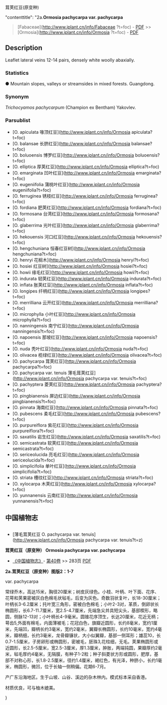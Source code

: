 茸荚红豆(原变种)

 

  "contenttitle": "2a.**Ormosia pachycarpa var. pachycarpa**

> [Fabaceae](http://www.iplant.cn/info/Fabaceae ?t=foc) - [PDF](http://iplant.cn/foc/pdf/Fabaceae.pdf) >> [Ormosia](http://www.iplant.cn/info/Ormosia ?t=foc) - [PDF](http://www.iplant.cn/foc/pdf/Ormosia.pdf)

## Description

Leaflet lateral veins 12-14 pairs, densely white woolly abaxially.

### Statistics
● Mountain slopes, valleys or streamsides in mixed forests. Guangdong.

### Synonym
*Trichocyamos pachycarpum* (Champion ex Bentham) Yakovlev.

### Parsublist

* [O.  apiculata  喙顶红豆](http://www.iplant.cn/info/Ormosia apiculata?t=foc)
* [O.  balansae  长脐红豆](http://www.iplant.cn/info/Ormosia balansae?t=foc)
* [O.  boluoensis  博罗红豆](http://www.iplant.cn/info/Ormosia boluoensis?t=foc)
* [O.  elliptica  厚荚红豆](http://www.iplant.cn/info/Ormosia elliptica?t=foc)
* [O.  emarginata  凹叶红豆](http://www.iplant.cn/info/Ormosia emarginata?t=foc)
* [O.  eugeniifolia  蒲桃叶红豆](http://www.iplant.cn/info/Ormosia eugeniifolia?t=foc)
* [O.  ferruginea  锈枝红豆](http://www.iplant.cn/info/Ormosia ferruginea?t=foc)
* [O.  fordiana  肥荚红豆](http://www.iplant.cn/info/Ormosia fordiana?t=foc)
* [O.  formosana  台湾红豆](http://www.iplant.cn/info/Ormosia formosana?t=foc)
* [O.  glaberrima  光叶红豆](http://www.iplant.cn/info/Ormosia glaberrima?t=foc)
* [O.  hekouensis  河口红豆](http://www.iplant.cn/info/Ormosia hekouensis?t=foc)
* [O.  hengchuniana  恒春红豆树](http://www.iplant.cn/info/Ormosia hengchuniana?t=foc)
* [O.  henryi  花榈木](http://www.iplant.cn/info/Ormosia henryi?t=foc)
* [O.  hosiei  红豆树](http://www.iplant.cn/info/Ormosia hosiei?t=foc)
* [O.  howii  缘毛红豆](http://www.iplant.cn/info/Ormosia howii?t=foc)
* [O.  indurata  韧荚红豆](http://www.iplant.cn/info/Ormosia indurata?t=foc)
* [O.  inflata  胀荚红豆](http://www.iplant.cn/info/Ormosia inflata?t=foc)
* [O.  longipes  纤柄红豆](http://www.iplant.cn/info/Ormosia longipes?t=foc)
* [O.  merrilliana  云开红豆](http://www.iplant.cn/info/Ormosia merrilliana?t=foc)
* [O.  microphylla  小叶红豆](http://www.iplant.cn/info/Ormosia microphylla?t=foc)
* [O.  nanningensis  南宁红豆](http://www.iplant.cn/info/Ormosia nanningensis?t=foc)
* [O.  napoensis  那坡红豆](http://www.iplant.cn/info/Ormosia napoensis?t=foc)
* [O.  nuda  秃叶红豆](http://www.iplant.cn/info/Ormosia nuda?t=foc)
* [O.  olivacea  榄绿红豆](http://www.iplant.cn/info/Ormosia olivacea?t=foc)
* [O.  pachycarpa  茸荚红豆](http://www.iplant.cn/info/Ormosia pachycarpa?t=foc)
* [O.  pachycarpa var. tenuis  薄毛茸荚红豆](http://www.iplant.cn/info/Ormosia pachycarpa var. tenuis?t=foc)
* [O.  pachyptera  菱荚红豆](http://www.iplant.cn/info/Ormosia pachyptera?t=foc)
* [O.  pingbianensis  屏边红豆](http://www.iplant.cn/info/Ormosia pingbianensis?t=foc)
* [O.  pinnata  海南红豆](http://www.iplant.cn/info/Ormosia pinnata?t=foc)
* [O.  pubescens  柔毛红豆](http://www.iplant.cn/info/Ormosia pubescens?t=foc)
* [O.  purpureiflora  紫花红豆](http://www.iplant.cn/info/Ormosia purpureiflora?t=foc)
* [O.  saxatilis  岩生红豆](http://www.iplant.cn/info/Ormosia saxatilis?t=foc)
* [O.  semicastrata  软荚红豆](http://www.iplant.cn/info/Ormosia semicastrata?t=foc)
* [O.  sericeolucida  亮毛红豆](http://www.iplant.cn/info/Ormosia sericeolucida?t=foc)
* [O.  simplicifolia  单叶红豆](http://www.iplant.cn/info/Ormosia simplicifolia?t=foc)
* [O.  striata  槽纹红豆](http://www.iplant.cn/info/Ormosia striata?t=foc)
* [O.  xylocarpa  木荚红豆](http://www.iplant.cn/info/Ormosia xylocarpa?t=foc)
* [O.  yunnanensis  云南红豆](http://www.iplant.cn/info/Ormosia yunnanensis?t=foc)

## 中国植物志

## 
* [薄毛茸荚红豆  O.  pachycarpa var. tenuis](http://www.iplant.cn/info/Ormosia pachycarpa var. tenuis?t=z)

**茸荚红豆（原变种） Ormosia pachycarpa var. pachycarpa**

* [《中国植物志》](http://www.iplant.cn/frps)- [第40卷](http://www.iplant.cn/frps/vol/40) >> 283页 [PDF](http://www.iplant.cn/frps/pdf/40/283.pdf)

**2a.茸荚红豆（原变种）图版2：1-7**

var. pachycarpa

常绿乔木，高达15米，胸径20厘米；树皮灰绿色。小枝、叶柄、叶下面、花序、花萼和荚果密被灰白色棉毛状毡毛，后变为灰色。奇数羽状复叶，长18-30厘米；叶柄长3-6.2厘米；托叶宽三角形，密被白色棉毛；小叶2-3对，革质，倒卵状长椭圆形，长6.7-11.7厘米，宽2.5-4.7厘米，先端急尖并具短尖头，基部楔形，略圆，侧脉12-13对；小叶柄长4-9毫米。圆锥花序顶生，长达20厘米，花近无柄；萼齿5,外面有棉毛，内面薄被毛；花冠白色，旗瓣近圆形，长约8毫米，宽约1厘米，先端凹，瓣柄长约3毫米，宽约2毫米，翼瓣长椭圆形，长约10毫米，宽约4毫米，瓣柄细，长约3毫米，龙骨瓣镰状，大小似翼瓣，基部一侧耳形；雄蕊10，长0.7-1.5厘米，子房卵形或椭圆形，密被毛，胚珠3,花柱细，无毛。荚果椭圆形或近圆形，长2.5-5厘米，宽2.5-3厘米，厚1.3厘米，肿胀，两端钝圆，果瓣厚约2毫米，毡毛厚约4毫米，无隔膜，有种子1-2粒；种子斜菱状方形或圆形，肥厚，基部不对称心形，长1.8-2.5厘米，径约1.4厘米，褐红色，有光泽，种脐小，长约1毫米，椭圆形，微凹，位于长轴一侧稍偏。花期6-7月。

产广东沿海地区。生于山坡、山谷、溪边的杂木林内。模式标本采自香港。

材质优良，可与柚木媲美。

}